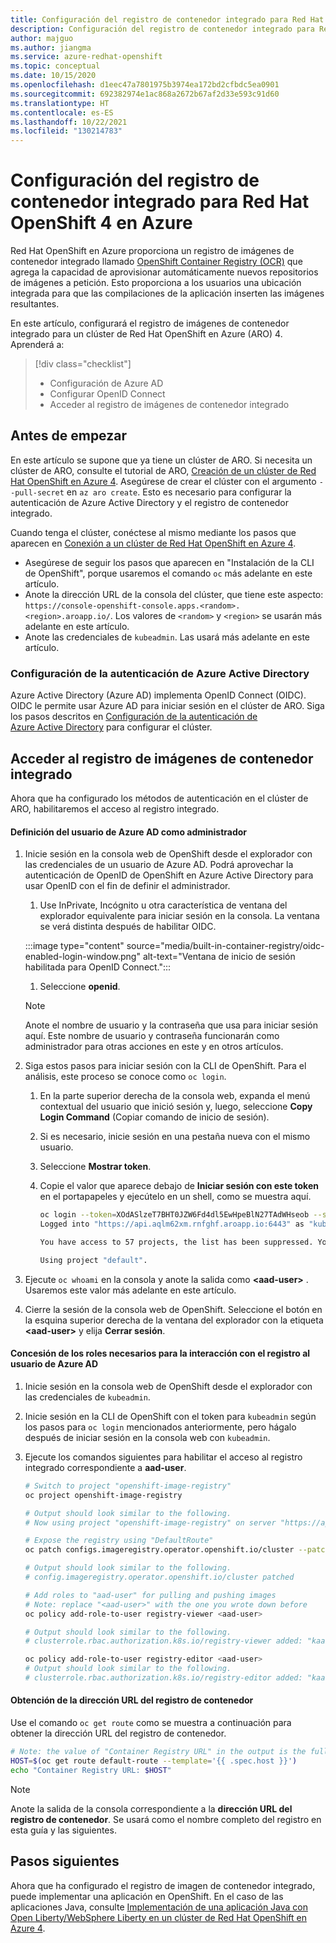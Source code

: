 ```yaml
---
title: Configuración del registro de contenedor integrado para Red Hat OpenShift 4 en Azure
description: Configuración del registro de contenedor integrado para Red Hat OpenShift 4 en Azure
author: majguo
ms.author: jiangma
ms.service: azure-redhat-openshift
ms.topic: conceptual
ms.date: 10/15/2020
ms.openlocfilehash: d1eec47a7801975b3974ea172bd2cfbdc5ea0901
ms.sourcegitcommit: 692382974e1ac868a2672b67af2d33e593c91d60
ms.translationtype: HT
ms.contentlocale: es-ES
ms.lasthandoff: 10/22/2021
ms.locfileid: "130214783"
---
```

# <a name="configure-built-in-container-registry-for-azure-red-hat-openshift-4"></a>Configuración del registro de contenedor integrado para Red Hat OpenShift 4 en Azure

Red Hat OpenShift en Azure proporciona un registro de imágenes de contenedor integrado llamado [OpenShift Container Registry (OCR)](https://docs.openshift.com/container-platform/4.6/registry/architecture-component-imageregistry.html) que agrega la capacidad de aprovisionar automáticamente nuevos repositorios de imágenes a petición. Esto proporciona a los usuarios una ubicación integrada para que las compilaciones de la aplicación inserten las imágenes resultantes.

En este artículo, configurará el registro de imágenes de contenedor integrado para un clúster de Red Hat OpenShift en Azure (ARO) 4. Aprenderá a:

> [!div class="checklist"]
> * Configuración de Azure AD
> * Configurar OpenID Connect
> * Acceder al registro de imágenes de contenedor integrado

## <a name="before-you-begin"></a>Antes de empezar

En este artículo se supone que ya tiene un clúster de ARO. Si necesita un clúster de ARO, consulte el tutorial de ARO, [Creación de un clúster de Red Hat OpenShift en Azure 4](./tutorial-create-cluster.md). Asegúrese de crear el clúster con el argumento `--pull-secret` en `az aro create`.  Esto es necesario para configurar la autenticación de Azure Active Directory y el registro de contenedor integrado.

Cuando tenga el clúster, conéctese al mismo mediante los pasos que aparecen en [Conexión a un clúster de Red Hat OpenShift en Azure 4](./tutorial-connect-cluster.md).
   * Asegúrese de seguir los pasos que aparecen en "Instalación de la CLI de OpenShift", porque usaremos el comando `oc` más adelante en este artículo.
   * Anote la dirección URL de la consola del clúster, que tiene este aspecto: `https://console-openshift-console.apps.<random>.<region>.aroapp.io/`. Los valores de `<random>` y `<region>` se usarán más adelante en este artículo.
   * Anote las credenciales de `kubeadmin`. Las usará más adelante en este artículo.

### <a name="configure-azure-active-directory-authentication"></a>Configuración de la autenticación de Azure Active Directory 

Azure Active Directory (Azure AD) implementa OpenID Connect (OIDC). OIDC le permite usar Azure AD para iniciar sesión en el clúster de ARO. Siga los pasos descritos en [Configuración de la autenticación de Azure Active Directory](configure-azure-ad-cli.md) para configurar el clúster.

## <a name="access-the-built-in-container-image-registry"></a>Acceder al registro de imágenes de contenedor integrado

Ahora que ha configurado los métodos de autenticación en el clúster de ARO, habilitaremos el acceso al registro integrado.

#### <a name="define-the-azure-ad-user-to-be-an-administrator"></a>Definición del usuario de Azure AD como administrador

1. Inicie sesión en la consola web de OpenShift desde el explorador con las credenciales de un usuario de Azure AD. Podrá aprovechar la autenticación de OpenID de OpenShift en Azure Active Directory para usar OpenID con el fin de definir el administrador.

   1. Use InPrivate, Incógnito u otra característica de ventana del explorador equivalente para iniciar sesión en la consola. La ventana se verá distinta después de habilitar OIDC.
   
   :::image type="content" source="media/built-in-container-registry/oidc-enabled-login-window.png" alt-text="Ventana de inicio de sesión habilitada para OpenID Connect.":::
   1. Seleccione **openid**.

   > [!NOTE]
   > Anote el nombre de usuario y la contraseña que usa para iniciar sesión aquí. Este nombre de usuario y contraseña funcionarán como administrador para otras acciones en este y en otros artículos.
2. Siga estos pasos para iniciar sesión con la CLI de OpenShift.  Para el análisis, este proceso se conoce como `oc login`.
   1. En la parte superior derecha de la consola web, expanda el menú contextual del usuario que inició sesión y, luego, seleccione **Copy Login Command** (Copiar comando de inicio de sesión).
   2. Si es necesario, inicie sesión en una pestaña nueva con el mismo usuario.
   3. Seleccione **Mostrar token**.
   4. Copie el valor que aparece debajo de **Iniciar sesión con este token** en el portapapeles y ejecútelo en un shell, como se muestra aquí.

       ```bash
       oc login --token=XOdASlzeT7BHT0JZW6Fd4dl5EwHpeBlN27TAdWHseob --server=https://api.aqlm62xm.rnfghf.aroapp.io:6443
       Logged into "https://api.aqlm62xm.rnfghf.aroapp.io:6443" as "kube:admin" using the token provided.

       You have access to 57 projects, the list has been suppressed. You can list all projects with 'oc projects'

       Using project "default".
       ```

3. Ejecute `oc whoami` en la consola y anote la salida como **\<aad-user>** .  Usaremos este valor más adelante en este artículo.
4. Cierre la sesión de la consola web de OpenShift. Seleccione el botón en la esquina superior derecha de la ventana del explorador con la etiqueta **\<aad-user>** y elija **Cerrar sesión**.


#### <a name="grant-the-azure-ad-user-the-necessary-roles-for-registry-interaction"></a>Concesión de los roles necesarios para la interacción con el registro al usuario de Azure AD

1. Inicie sesión en la consola web de OpenShift desde el explorador con las credenciales de `kubeadmin`.
1. Inicie sesión en la CLI de OpenShift con el token para `kubeadmin` según los pasos para `oc login` mencionados anteriormente, pero hágalo después de iniciar sesión en la consola web con `kubeadmin`.
1. Ejecute los comandos siguientes para habilitar el acceso al registro integrado correspondiente a **aad-user**.

   ```bash
   # Switch to project "openshift-image-registry"
   oc project openshift-image-registry
   
   # Output should look similar to the following.
   # Now using project "openshift-image-registry" on server "https://api.x8xl3f4y.eastus.aroapp.io:6443".
   ```

   ```bash
   # Expose the registry using "DefaultRoute"
   oc patch configs.imageregistry.operator.openshift.io/cluster --patch '{"spec":{"defaultRoute":true}}' --type=merge

   # Output should look similar to the following.
   # config.imageregistry.operator.openshift.io/cluster patched
   ```

   ```bash
   # Add roles to "aad-user" for pulling and pushing images
   # Note: replace "<aad-user>" with the one you wrote down before
   oc policy add-role-to-user registry-viewer <aad-user>

   # Output should look similar to the following.
   # clusterrole.rbac.authorization.k8s.io/registry-viewer added: "kaaIjx75vFWovvKF7c02M0ya5qzwcSJ074RZBfXUc34"
   ```

   ```bash
   oc policy add-role-to-user registry-editor <aad-user>
   # Output should look similar to the following.
   # clusterrole.rbac.authorization.k8s.io/registry-editor added: "kaaIjx75vFWovvKF7c02M0ya5qzwcSJ074RZBfXUc34"
   ```

#### <a name="obtain-the-container-registry-url"></a>Obtención de la dirección URL del registro de contenedor

Use el comando `oc get route` como se muestra a continuación para obtener la dirección URL del registro de contenedor.

```bash
# Note: the value of "Container Registry URL" in the output is the fully qualified registry name.
HOST=$(oc get route default-route --template='{{ .spec.host }}')
echo "Container Registry URL: $HOST"
```

   > [!NOTE]
   > Anote la salida de la consola correspondiente a la **dirección URL del registro de contenedor**. Se usará como el nombre completo del registro en esta guía y las siguientes.

## <a name="next-steps"></a>Pasos siguientes

Ahora que ha configurado el registro de imagen de contenedor integrado, puede implementar una aplicación en OpenShift. En el caso de las aplicaciones Java, consulte [Implementación de una aplicación Java con Open Liberty/WebSphere Liberty en un clúster de Red Hat OpenShift en Azure 4](howto-deploy-java-liberty-app.md).